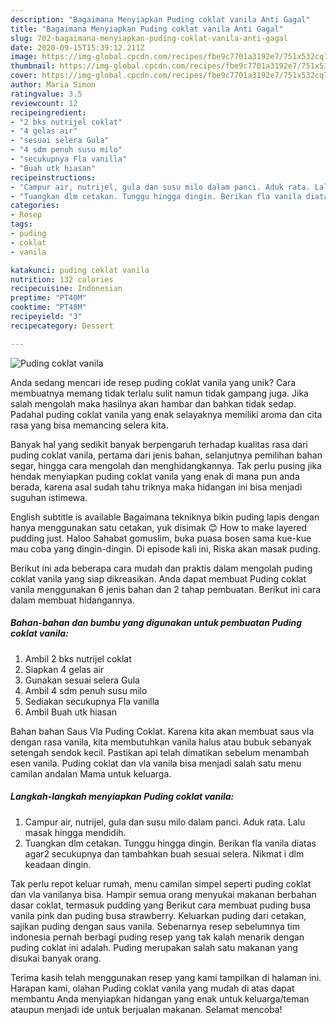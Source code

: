 ```yaml
---
description: "Bagaimana Menyiapkan Puding coklat vanila Anti Gagal"
title: "Bagaimana Menyiapkan Puding coklat vanila Anti Gagal"
slug: 702-bagaimana-menyiapkan-puding-coklat-vanila-anti-gagal
date: 2020-09-15T15:39:12.211Z
image: https://img-global.cpcdn.com/recipes/fbe9c7701a3192e7/751x532cq70/puding-coklat-vanila-foto-resep-utama.jpg
thumbnail: https://img-global.cpcdn.com/recipes/fbe9c7701a3192e7/751x532cq70/puding-coklat-vanila-foto-resep-utama.jpg
cover: https://img-global.cpcdn.com/recipes/fbe9c7701a3192e7/751x532cq70/puding-coklat-vanila-foto-resep-utama.jpg
author: Maria Simon
ratingvalue: 3.5
reviewcount: 12
recipeingredient:
- "2 bks nutrijel coklat"
- "4 gelas air"
- "sesuai selera Gula"
- "4 sdm penuh susu milo"
- "secukupnya Fla vanilla"
- "Buah utk hiasan"
recipeinstructions:
- "Campur air, nutrijel, gula dan susu milo dalam panci. Aduk rata. Lalu masak hingga mendidih."
- "Tuangkan dlm cetakan. Tunggu hingga dingin. Berikan fla vanila diatas agar2 secukupnya dan tambahkan buah sesuai selera. Nikmat i dlm keadaan dingin."
categories:
- Resep
tags:
- puding
- coklat
- vanila

katakunci: puding coklat vanila 
nutrition: 132 calories
recipecuisine: Indonesian
preptime: "PT40M"
cooktime: "PT48M"
recipeyield: "3"
recipecategory: Dessert

---
```



![Puding coklat vanila](https://img-global.cpcdn.com/recipes/fbe9c7701a3192e7/751x532cq70/puding-coklat-vanila-foto-resep-utama.jpg)

Anda sedang mencari ide resep puding coklat vanila yang unik? Cara membuatnya memang tidak terlalu sulit namun tidak gampang juga. Jika salah mengolah maka hasilnya akan hambar dan bahkan tidak sedap. Padahal puding coklat vanila yang enak selayaknya memiliki aroma dan cita rasa yang bisa memancing selera kita.

Banyak hal yang sedikit banyak berpengaruh terhadap kualitas rasa dari puding coklat vanila, pertama dari jenis bahan, selanjutnya pemilihan bahan segar, hingga cara mengolah dan menghidangkannya. Tak perlu pusing jika hendak menyiapkan puding coklat vanila yang enak di mana pun anda berada, karena asal sudah tahu triknya maka hidangan ini bisa menjadi suguhan istimewa.

English subtitle is available Bagaimana tekniknya bikin puding lapis dengan hanya menggunakan satu cetakan, yuk disimak 😊 How to make layered pudding just. Haloo Sahabat gomuslim, buka puasa bosen sama kue-kue mau coba yang dingin-dingin. Di episode kali ini, Riska akan masak puding.


Berikut ini ada beberapa cara mudah dan praktis dalam mengolah puding coklat vanila yang siap dikreasikan. Anda dapat membuat Puding coklat vanila menggunakan 6 jenis bahan dan 2 tahap pembuatan. Berikut ini cara dalam membuat hidangannya.

<!--inarticleads1-->

##### Bahan-bahan dan bumbu yang digunakan untuk pembuatan Puding coklat vanila:

1. Ambil 2 bks nutrijel coklat
1. Siapkan 4 gelas air
1. Gunakan sesuai selera Gula
1. Ambil 4 sdm penuh susu milo
1. Sediakan secukupnya Fla vanilla
1. Ambil Buah utk hiasan


Bahan bahan Saus Vla Puding Coklat. Karena kita akan membuat saus vla dengan rasa vanila, kita membutuhkan vanila halus atau bubuk sebanyak setengah sendok kecil. Pastikan api telah dimatikan sebelum menambah esen vanila. Puding coklat dan vla vanila bisa menjadi salah satu menu camilan andalan Mama untuk keluarga. 

<!--inarticleads2-->

##### Langkah-langkah menyiapkan Puding coklat vanila:

1. Campur air, nutrijel, gula dan susu milo dalam panci. Aduk rata. Lalu masak hingga mendidih.
1. Tuangkan dlm cetakan. Tunggu hingga dingin. Berikan fla vanila diatas agar2 secukupnya dan tambahkan buah sesuai selera. Nikmat i dlm keadaan dingin.


Tak perlu repot keluar rumah, menu camilan simpel seperti puding coklat dan vla vanilanya bisa. Hampir semua orang menyukai makanan berbahan dasar coklat, termasuk pudding yang Berikut cara membuat puding busa vanila pink dan puding busa strawberry. Keluarkan puding dari cetakan, sajikan puding dengan saus vanila. Sebenarnya resep sebelumnya tim indonesia pernah berbagi puding resep yang tak kalah menarik dengan puding coklat ini adalah. Puding merupakan salah satu makanan yang disukai banyak orang. 

Terima kasih telah menggunakan resep yang kami tampilkan di halaman ini. Harapan kami, olahan Puding coklat vanila yang mudah di atas dapat membantu Anda menyiapkan hidangan yang enak untuk keluarga/teman ataupun menjadi ide untuk berjualan makanan. Selamat mencoba!
